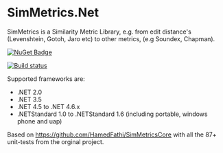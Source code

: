 # SimMetrics.Net
SimMetrics is a Similarity Metric Library, e.g. from edit distance's (Levenshtein, Gotoh, Jaro etc) to other metrics, (e.g Soundex, Chapman).

[![NuGet Badge](https://buildstats.info/nuget/SimMetrics.Net)](https://www.nuget.org/packages/SimMetrics.Net)

[![Build status](https://ci.appveyor.com/api/projects/status/lleh586owv1ee08l?svg=true)](https://ci.appveyor.com/project/StefH/simmetrics-net)

Supported frameworks are:

- .NET 2.0
- .NET 3.5
- .NET 4.5 to .NET 4.6.x
- .NETStandard 1.0 to .NETStandard 1.6 (including portable, windows phone and uap)


Based on https://github.com/HamedFathi/SimMetricsCore with all the 87+ unit-tests from the orginal project.
